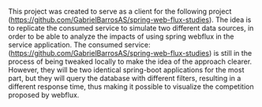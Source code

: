 This project was created to serve as a client for the following project (https://github.com/GabrielBarrosAS/spring-web-flux-studies). The idea is to replicate the consumed service to simulate two different data sources, in order to be able to analyze the impacts of using spring webflux in the service application. The consumed service: (https://github.com/GabrielBarrosAS/spring-web-flux-studies) is still in the process of being tweaked locally to make the idea of the approach clearer. However, they will be two identical spring-boot applications for the most part, but they will query the database with different filters, resulting in a different response time, thus making it possible to visualize the competition proposed by webflux.